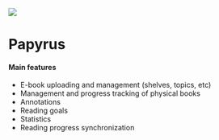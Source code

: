 <a href="https://karolis-1.gitbook.io/papyrus-project/"><img src="https://img.shields.io/badge/Specification-GitBook-%234477de.svg"/></a>

# Papyrus
#### Main features
* E-book uploading and management (shelves, topics, etc)
* Management and progress tracking of physical books
* Annotations
* Reading goals
* Statistics
* Reading progress synchronization
